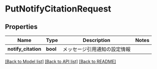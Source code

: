 # PutNotifyCitationRequest

## Properties

Name | Type | Description | Notes
------------ | ------------- | ------------- | -------------
**notify_citation** | **bool** | メッセージ引用通知の設定情報 | 

[[Back to Model list]](../README.md#documentation-for-models) [[Back to API list]](../README.md#documentation-for-api-endpoints) [[Back to README]](../README.md)


